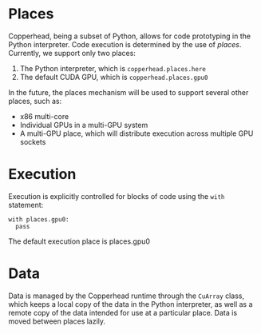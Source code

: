 # Places #

Copperhead, being a subset of Python, allows for code prototyping in the Python interpreter.  Code execution is determined by the use of _places_.  Currently, we support only two places:
  1. The Python interpreter, which is `copperhead.places.here`
  1. The default CUDA GPU, which is `copperhead.places.gpu0`

In the future, the places mechanism will be used to support several other places, such as:
  * x86 multi-core
  * Individual GPUs in a multi-GPU system
  * A multi-GPU place, which will distribute execution across multiple GPU sockets

# Execution #

Execution is explicitly controlled for blocks of code using the `with` statement:
```
with places.gpu0:
  pass
```

The default execution place is places.gpu0

# Data #
Data is managed by the Copperhead runtime through the `CuArray` class, which keeps a local copy of the data in the Python interpreter, as well as a remote copy of the data intended for use at a particular place.  Data is moved between places lazily.



